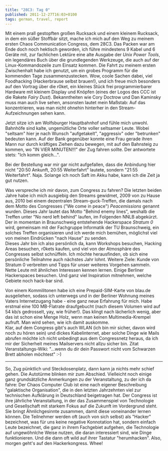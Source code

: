```yaml
---
title: "28C3: Tag 0"
published: 2011-12-27T16:03+0100
tags: german, travel, report
---
```


Mit einem prall gestopften großen Rucksack und einem kleinem Rucksack, in dem ein süßer Stoffbär sitzt, mache ich mich auf den Weg zu meinem ersten Chaos Communication Congress, dem 28C3. Das Packen war am Ende doch noch hektisch geworden, ich führe mindestens 9 Kabel und 6 Geräte mit, zur fachlichen Lektüre eine alte Ausgabe der *Unix Power Tools*, ein legendäres Buch über die grundlegenden Werkzeuge, die auch auf der Linux-Kommandozeile zum Einsatz kommen. Die Fahrt zu meinem ersten Zwischenhalt habe ich genutzt, um ein grobes Programm für die kommenden Tage zusammenzustecken. Wow, coole Sachen dabei, viel Foodhacking (Hackerbrause selbst brauen!), und ich freue mich besonders auf den Vortrag über die r0ket, ein kleines Stück frei programmierbarer Hardware mit kleinem Display und Knöpfen (eines der Logos des CCC ist die Rakete *Fairy Dust*). Bekanntheiten wie Cory Doctrow und Dan Kaminsky muss man auch live sehen, ansonsten lautet mein Maßstab: Auf das konzentrieren, was man nicht ohnehin hinterher in den Stream-Aufzeichnungen sehen kann.

Jetzt sitze ich am Wolfsburger Hauptbahnhof und fühle mich unwohl. Bahnhöfe sind kalte, ungemütliche Orte voller seltsamer Leute. Wobei "seltsam" hier je nach Wunsch "aufgetakelt", "aggressiv" oder "betrunken" bedeuten kann. Auf der Bank gegenüber konnte eine Frau gerade ihren Mann nur durch kräftiges Ziehen dazu bewegen, mit auf den Bahnsteig zu kommen, wo "IN VIER MINUTEN!!!" der Zug fahren sollte. Der antwortete stets: "Ich komm gleich...".

Bei der Bestellung war mir gar nicht aufgefallen, dass die Anbindung hier nicht "20:50 Ankunft, 20:55 Weiterfahrt" lautete, sondern "21:55 Weiterfahrt". Naja. Solange ich noch Saft im Akku habe, kann ich die Zeit ja gut nutzen.

Was verspreche ich mir davon, zum Congress zu fahren? Die letzten beiden Jahre habe ich mich ausgiebig den Streams gewidmet, 2009 von zu Hause aus, 2010 bei einem dezentralen Stream-guck-Treffen, die damals nach dem Motto des Congresses ("We come in peace") *Peacemissions* genannt wurden. Dieses Jahr lautet das Motto "Behind enemy lines", weshalb die Treffen unter "No nerd left behind" laufen, im Folgenden NNLB abgekürzt. Der in momentan in Braunschweig entstehende Hackerspace *Stratum 0* wird, gemeinsam mit der Fachgruppe Informatik der TU Braunschweig, ein solches Treffen organisieren und ich werde mich bemühen, möglichst viel von meinen Eindrücken "nach Hause" zu senden.  
Dieses Jahr bin ich also persönlich da, kann Workshops besuchen, Hacking Areas besuchen, r0kets kaufen, und viel von der Atmosphäre des Congresses selbst schnüffeln. Ich möchte herausfinden, ob sich eine persönliche Teilnahme auch nächstes Jahr lohnt. Weitere Ziele: Kunde von Stratum 0 verbreiten und Tipps für unser weiteres Vorgehen sammeln. Nette Leute mit ähnlichen Interessen kennen lernen. Einige Berliner Hackerspaces besuchen. Und ganz viel Inspiration mitnehmen, welche Gebiete noch hack-bar sind.

Von einem Kommilitonen habe ich eine Prepaid-SIM-Karte von blau.de ausgeliehen, sodass ich unterwegs und in der Berliner Wohnung meines Vaters Internetzugang habe - eine ganz neue Erfahrung für mich. Habe erstmal eine 100 MB-Flatrate draufgebucht (nach diesem Volumen wird auf 54 kb/s gedrosselt, yay, wie früher!). Das klingt nach lächerlich wenig, aber das ist schon eine Menge Holz, wenn man keinen Multimedia-Krempel aufruft. Man wird sehen, wie ich damit auskomme.  
Klar, auf dem Congress gibt's auch WLAN (ich bin mir sicher, davon wird noch zu hören sein) und dickes Kabelinternet, aber solche Dinge wie Mails abrufen möchte ich nicht unbedingt aus dem Congressnetz heraus, da ich mir der Sicherheit meines Mailservers nicht allzu sicher bin. Zitat Veranstaltungs-Wiki: "...wenn du dir dein Passwort nicht vom Schwarzen Brett abholen möchtest" :-)

---

So, Zug pünktlich und Steckdosenplatz, dann kann ja nichts mehr schief gehen. Die Autotürme blinken mir zum Abschied. Vielleicht noch einige ganz grundsätzliche Anmerkungen zu der Veranstaltung, zu der ich da fahre: Der Chaos Computer Club ist eine nach eigener Beschreibung "galaktische Organisation", die in den letzten Jahrzehnten viel zur technischen Aufklärung in Deutschland beigetragen hat. Der Congress ist ihre jährliche Veranstaltung, in der das Zusammenspiel von Technologie und Gesellschaft mit starkem Fokus auf die Zukunft im Vordergrund steht. Sie bringt Ähnlichgesinnte zusammen, damit diese voneinander lernen können. Die Teilnehmer werden oft (auch von sich selbst) als "Hacker" bezeichnet, was für uns keine negative Konnotation hat, sondern einfach Leute bezeichnet, die ganz in ihrem Fachgebiet aufgehen, die Technologie auf ungewöhnlche Weise nutzen, die daran interessiert sind, wie Dinge funktionieren. Und die dann oft wild auf ihrer Tastatur "herumhacken". Also, morgen geht's auf den Hackerkongress. Whee!
